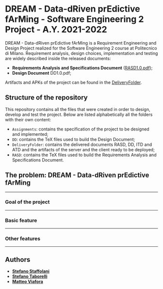 # DREAM - Data-dRiven prEdictive fArMing - Software Engineering 2 Project - A.Y. 2021-2022
DREAM - Data-dRiven prEdictive fArMing is a Requirement Engineering and Design Project realized for the Software Engineering 2 course at Politecnico di Milano.
Requirement analysis, design choices, implementation and testing are widely described inside the released documents:
- __Requirements Analysis and Specifications Document__ ([RASD1.0.pdf](DeliveryFolder/RASD1.0.pdf));
- __Design Document__ DD1.0.pdf;

Artifacts and APKs of the project can be found in the [DeliveryFolder](DeliveryFolder).

## Structure of the repository
This repository contains all the files that were created in order to design, develop and test the project.
Below are listed alphabetically all the folders with their own content:
- `Assignments`: contains the specification of the project to be designed and implemented;
- `DD`: contains the TeX files used to build the Design Document;
- `DeliveryFolder`: contains the delivered documents RASD, DD, ITD and ATD and the artifacts of the server and the client ready to be deployed;
- `RASD`: contains the TeX files used to build the Requirements Analysis and Specifications Document.

## The problem: DREAM - Data-dRiven prEdictive fArMing
----

### Goal of the project
----

### Basic feature
----

### Other features
----


## Authors
* [__Stefano Staffolani__](https://github.com/staffolanis)
* [__Stefano Taborelli__](https://github.com/stefanotaborelli)
* [__Matteo Viafora__](https://github.com/ViaforaMatteo)
